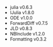 * julia v0.6.3
* IJulia v1.8.0
* ODE v1.0.0
* ForwardDiff v0.7.5
* JLD v0.8.3
* NBInclude v1.2.0
* Formatting v0.3.2
